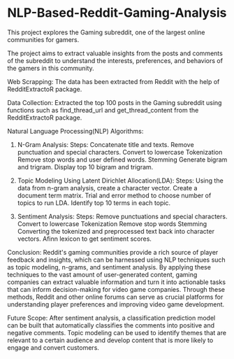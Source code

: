 # NLP-Based-Reddit-Gaming-Analysis

This project explores the Gaming subreddit, one of the largest online communities for gamers.

The project aims to extract valuable insights from the posts and comments of the subreddit to understand the interests, preferences, and behaviors of the gamers in this community.

Web Scrapping:
The data has been extracted from Reddit with the help of RedditExtractoR package.

Data Collection:
Extracted the top 100 posts in the Gaming subreddit using functions such as find_thread_url and get_thread_content from the RedditExtractoR package.

Natural Language Processing(NLP) Algorithms:

1. N-Gram Analysis:
  Steps: 
    Concatenate title and texts.
    Remove punctuation and special characters.
    Convert to lowercase
    Tokenization
    Remove stop words and user defined words.
    Stemming
    Generate bigram and trigram.
    Display top 10 bigram and trigram.
    
2. Topic Modeling Using Latent Dirichlet Allocation(LDA):
  Steps:
    Using the data from n-gram analysis, create a character vector.
    Create a document term matrix.
    Trial and error method to choose number of topics to run LDA.
    Identify top 10 terms in each topic.
    
3. Sentiment Analysis:
  Steps:
    Remove punctuations and special characters.
    Convert to lowercase
    Tokenization
    Remove stop words
    Stemming
    Converting the tokenized and preprocessed text back into character vectors.
    Afinn lexicon to get sentiment scores.
    
Conclusion:
  Reddit's gaming communities provide a rich source of player feedback and insights, which can be harnessed using NLP techniques such as topic modeling, n-grams,
  and sentiment analysis. By applying these techniques to the vast amount of user-generated content, gaming companies can extract valuable information and turn it into   actionable tasks that can inform decision-making for video game companies. Through these methods, Reddit and other online forums can serve as crucial platforms for     understanding player preferences and improving video game development.
  
Future Scope: 
  After sentiment analysis, a classification prediction model can be built that automatically classifies the comments into positive and negative comments. Topic         modeling can be used to identify themes that are relevant to a certain audience and develop content that is more likely to engage and convert customers.
